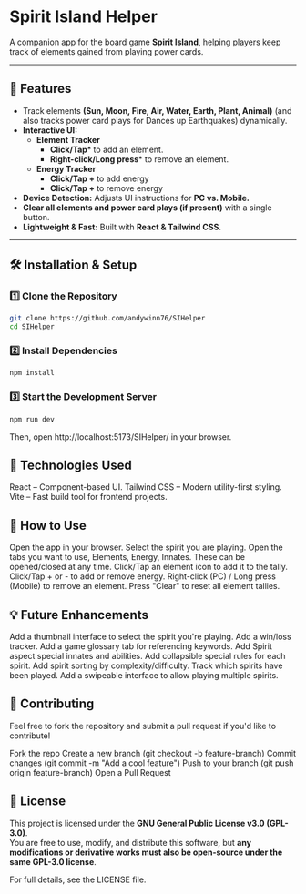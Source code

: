 # Spirit Island Helper
A companion app for the board game **Spirit Island**, helping players keep track of elements gained from playing power cards.


---

## 🌟 Features
- Track elements **(Sun, Moon, Fire, Air, Water, Earth, Plant, Animal)** (and also tracks power card plays for Dances up Earthquakes) dynamically.
- **Interactive UI:**  
  - **Element Tracker**
    - **Click/Tap*** to add an element.  
    - **Right-click/Long press*** to remove an element.
  - **Energy Tracker**
    - **Click/Tap +** to add energy
    - **Click/Tap +** to remove energy
- **Device Detection:** Adjusts UI instructions for **PC vs. Mobile.**
- **Clear all elements and power card plays (if present)** with a single button.
- **Lightweight & Fast:** Built with **React & Tailwind CSS**.

---

## 🛠 Installation & Setup

### 1️⃣ Clone the Repository
```sh
git clone https://github.com/andywinn76/SIHelper
cd SIHelper
```

### 2️⃣ Install Dependencies
```sh
npm install
```

### 3️⃣ Start the Development Server
```sh
npm run dev
```

Then, open http://localhost:5173/SIHelper/ in your browser.

## 🎨 Technologies Used
React – Component-based UI.
Tailwind CSS – Modern utility-first styling.
Vite – Fast build tool for frontend projects.

## 📢 How to Use
Open the app in your browser.
Select the spirit you are playing.
Open the tabs you want to use, Elements, Energy, Innates. These can be opened/closed at any time.
Click/Tap an element icon to add it to the tally.
Click/Tap + or - to add or remove energy.
Right-click (PC) / Long press (Mobile) to remove an element.
Press "Clear" to reset all element tallies.

## 💡 Future Enhancements
Add a thumbnail interface to select the spirit you're playing.
Add a win/loss tracker.
Add a game glossary tab for referencing keywords.
Add Spirit aspect special innates and abilities.
Add collapsible special rules for each spirit.
Add spirit sorting by complexity/difficulty.
Track which spirits have been played.
Add a swipeable interface to allow playing multiple spirits.

## 🤝 Contributing
Feel free to fork the repository and submit a pull request if you'd like to contribute!

Fork the repo
Create a new branch (git checkout -b feature-branch)
Commit changes (git commit -m "Add a cool feature")
Push to your branch (git push origin feature-branch)
Open a Pull Request

## 📜 License
This project is licensed under the **GNU General Public License v3.0 (GPL-3.0)**.  
You are free to use, modify, and distribute this software, but **any modifications or derivative works must also be open-source under the same GPL-3.0 license**.

For full details, see the LICENSE file.

